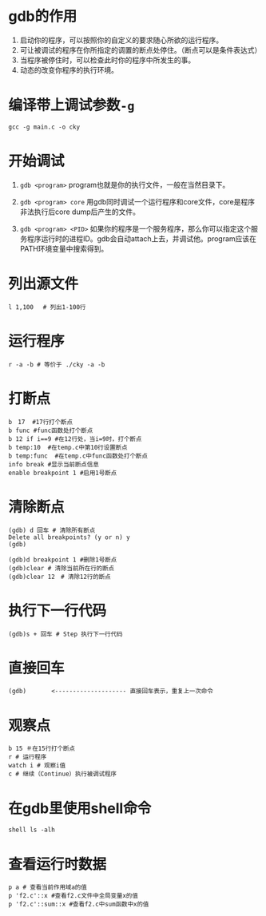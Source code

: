 # gdb的作用
1. 启动你的程序，可以按照你的自定义的要求随心所欲的运行程序。
1. 可让被调试的程序在你所指定的调置的断点处停住。（断点可以是条件表达式）
1. 当程序被停住时，可以检查此时你的程序中所发生的事。
1. 动态的改变你程序的执行环境。

# 编译带上调试参数`-g`
```
gcc -g main.c -o cky
```
# 开始调试
1. `gdb <program>`
    program也就是你的执行文件，一般在当然目录下。

1. `gdb <program> core`
    用gdb同时调试一个运行程序和core文件，core是程序非法执行后core dump后产生的文件。

1. `gdb <program> <PID>`
    如果你的程序是一个服务程序，那么你可以指定这个服务程序运行时的进程ID。gdb会自动attach上去，并调试他。program应该在PATH环境变量中搜索得到。

# 列出源文件
```
l 1,100 　# 列出1-100行
```

# 运行程序
```
r -a -b # 等价于 ./cky -a -b
```

# 打断点
```
b　17  #17行打个断点
b func #func函数处打个断点
b 12 if i==9 #在12行处，当i=9时，打个断点
b temp:10  #在temp.c中第10行设置断点
b temp:func  #在temp.c中func函数处打个断点
info break #显示当前断点信息
enable breakpoint 1 #启用1号断点

```

# 清除断点
```code
(gdb) d 回车 # 清除所有断点
Delete all breakpoints? (y or n) y
(gdb)

(gdb)d breakpoint 1 #删除1号断点
(gdb)clear # 清除当前所在行的断点
(gdb)clear 12　# 清除12行的断点
```


# 执行下一行代码
```
(gdb)s + 回车 # Step 执行下一行代码
```

# 直接回车
```
(gdb)       <-------------------- 直接回车表示，重复上一次命令
```

# 观察点
```
b 15 ＃在15行打个断点
r # 运行程序
watch i # 观察i值
c # 继续（Continue）执行被调试程序
```

# 在gdb里使用shell命令
```
shell ls -alh
```

# 查看运行时数据
```
p a # 查看当前作用域a的值
p 'f2.c'::x #查看f2.c文件中全局变量x的值
p 'f2.c'::sum::x #查看f2.c中sum函数中x的值
```
